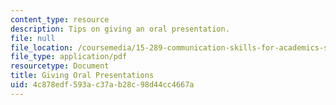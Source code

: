 ```yaml
---
content_type: resource
description: Tips on giving an oral presentation.
file: null
file_location: /coursemedia/15-289-communication-skills-for-academics-spring-2002/4c878edf593ac37ab28c98d44cc4667a_289presentation.pdf
file_type: application/pdf
resourcetype: Document
title: Giving Oral Presentations
uid: 4c878edf-593a-c37a-b28c-98d44cc4667a
---
```

